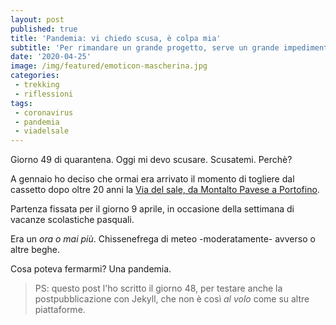 ```yaml
---
layout: post
published: true
title: 'Pandemia: vi chiedo scusa, è colpa mia'
subtitle: 'Per rimandare un grande progetto, serve un grande impedimento.'
date: '2020-04-25'
image: /img/featured/emoticon-mascherina.jpg
categories:
 - trekking
 - riflessioni
tags:
 - coronavirus
 - pandemia
 - viadelsale
---
```

Giorno 49 di quarantena.
Oggi mi devo scusare. Scusatemi. Perchè?

A gennaio ho deciso che ormai era arrivato il momento di togliere dal cassetto dopo oltre 20 anni la [Via del sale, da Montalto Pavese a Portofino](/escursioni/via-del-sale).

Partenza fissata per il giorno 9 aprile, in occasione della settimana di vacanze scolastiche pasquali.

Era un *ora o mai più*. Chissenefrega di meteo -moderatamente- avverso o altre beghe.

Cosa poteva fermarmi? Una pandemia.

> PS: questo post l'ho scritto il giorno 48, per testare anche la postpubblicazione con Jekyll, che non è così *al volo* come su altre piattaforme.